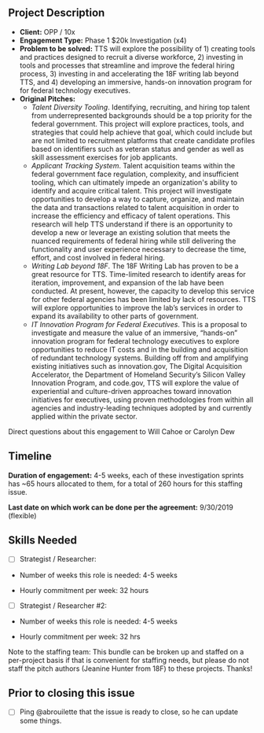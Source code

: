 ## Project Description

* **Client:** OPP / 10x
* **Engagement Type:** Phase 1 $20k Investigation (x4)
* **Problem to be solved:** TTS will explore the possibility of 1) creating tools and practices designed to recruit a diverse workforce, 2) investing in tools and processes that streamline and improve the federal hiring process, 3) investing in and accelerating the 18F writing lab beyond TTS, and 4) developing an immersive, hands-on innovation program for for federal technology executives.
* **Original Pitches:**
  * *Talent Diversity Tooling*. Identifying, recruiting, and hiring top talent from underrepresented backgrounds should be a top priority for the federal government. This project will explore practices, tools, and strategies that could help achieve that goal, which could include but are not limited to recruitment platforms that create candidate profiles based on identifiers such as veteran status and gender as well as skill assessment exercises for job applicants.
  * *Applicant Tracking System*. Talent acquisition teams within the federal government face regulation, complexity, and insufficient tooling, which can ultimately impede an organization's ability to identify and acquire critical talent. This project will investigate opportunities to develop a way to capture, organize, and maintain the data and transactions related to talent acquisition in order to increase the efficiency and efficacy of talent operations. This research will help TTS understand if there is an opportunity to develop a new or leverage an existing solution that meets the nuanced requirements of federal hiring while still delivering the functionality and user experience necessary to decrease the time, effort, and cost involved in federal hiring.
  * *Writing Lab beyond 18F*. The 18F Writing Lab has proven to be a great resource for TTS. Time-limited research to identify areas for iteration, improvement, and expansion of the lab have been conducted. At present, however, the capacity to develop this service for other federal agencies has been limited by lack of resources. TTS will explore opportunities to improve the lab’s services in order to expand its availability to other parts of government.
  * *IT Innovation Program for Federal Executives*. This is a proposal to investigate and measure the value of an immersive, “hands-on” innovation program for federal technology executives to explore opportunities to reduce IT costs and in the building and acquisition of redundant technology systems. Building off from and amplifying existing initiatives such as innovation.gov, The Digital Acquisition Accelerator, the Department of Homeland Security’s Silicon Valley Innovation Program, and code.gov, TTS will explore the value of experiential and culture-driven approaches toward innovation initiatives for executives, using proven methodologies from within all agencies and industry-leading techniques adopted by and currently applied within the private sector.

Direct questions about this engagement to Will Cahoe or Carolyn Dew

## Timeline

**Duration of engagement:** 4-5 weeks, each of these investigation sprints has ~65 hours allocated to them, for a total of 260 hours for this staffing issue.

**Last date on which work can be done per the agreement:** 9/30/2019 (flexible)

## Skills Needed

- [ ] Strategist / Researcher: 

* Number of weeks this role is needed: 4-5 weeks

* Hourly commitment per week: 32 hours

- [ ] Strategist / Researcher #2:

* Number of weeks this role is needed: 4-5 weeks

* Hourly commitment per week: 32 hrs

Note to the staffing team: This bundle can be broken up and staffed on a per-project basis if that is convenient for staffing needs, but please do not staff the pitch authors (Jeanine Hunter from 18F) to these projects. Thanks!

## Prior to closing this issue

- [ ] Ping @abrouilette that the issue is ready to close, so he can update some things.
